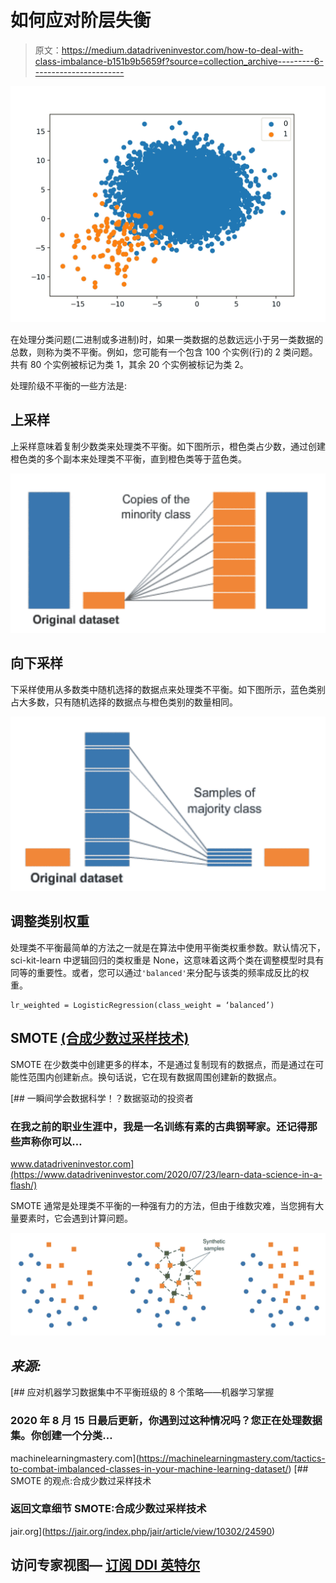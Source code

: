 # 如何应对阶层失衡

> 原文：<https://medium.datadriveninvestor.com/how-to-deal-with-class-imbalance-b151b9b5659f?source=collection_archive---------6----------------------->

![](img/934968462dc8b0e2f05e5a1322818a61.png)

在处理分类问题(二进制或多进制)时，如果一类数据的总数远远小于另一类数据的总数，则称为类不平衡。例如，您可能有一个包含 100 个实例(行)的 2 类问题。共有 80 个实例被标记为类 1，其余 20 个实例被标记为类 2。

处理阶级不平衡的一些方法是:

## 上采样

上采样意味着复制少数类来处理类不平衡。如下图所示，橙色类占少数，通过创建橙色类的多个副本来处理类不平衡，直到橙色类等于蓝色类。

![](img/e4fd219eb73c063a9f40dc47667a2f98.png)

## 向下采样

下采样使用从多数类中随机选择的数据点来处理类不平衡。如下图所示，蓝色类别占大多数，只有随机选择的数据点与橙色类别的数量相同。

![](img/e906f9d45e5d20d2080e8568e08d9071.png)

## 调整类别权重

处理类不平衡最简单的方法之一就是在算法中使用平衡类权重参数。默认情况下，sci-kit-learn 中逻辑回归的类权重是 None，这意味着这两个类在调整模型时具有同等的重要性。或者，您可以通过`'balanced'`来分配与该类的频率成反比的权重。

```
lr_weighted = LogisticRegression(class_weight = ‘balanced’)
```

## SMOTE [(合成少数过采样技术)](https://www.youtube.com/watch?v=U3X98xZ4_no&t=384s)

SMOTE 在少数类中创建更多的样本，不是通过复制现有的数据点，而是通过在可能性范围内创建新点。换句话说，它在现有数据周围创建新的数据点。

[](https://www.datadriveninvestor.com/2020/07/23/learn-data-science-in-a-flash/) [## 一瞬间学会数据科学！？数据驱动的投资者

### 在我之前的职业生涯中，我是一名训练有素的古典钢琴家。还记得那些声称你可以…

www.datadriveninvestor.com](https://www.datadriveninvestor.com/2020/07/23/learn-data-science-in-a-flash/) 

SMOTE 通常是处理类不平衡的一种强有力的方法，但由于维数灾难，当您拥有大量要素时，它会遇到计算问题。

![](img/e7d53b4f4926495940fe265c7671a002.png)

## *来源:*

[](https://machinelearningmastery.com/tactics-to-combat-imbalanced-classes-in-your-machine-learning-dataset/) [## 应对机器学习数据集中不平衡班级的 8 个策略——机器学习掌握

### 2020 年 8 月 15 日最后更新，你遇到过这种情况吗？您正在处理数据集。你创建一个分类…

machinelearningmastery.com](https://machinelearningmastery.com/tactics-to-combat-imbalanced-classes-in-your-machine-learning-dataset/)  [## SMOTE 的观点:合成少数过采样技术

### 返回文章细节 SMOTE:合成少数过采样技术

jair.org](https://jair.org/index.php/jair/article/view/10302/24590) 

## 访问专家视图— [订阅 DDI 英特尔](https://datadriveninvestor.com/ddi-intel)